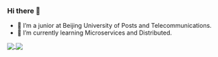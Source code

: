 ### Hi there 👋
- 🔭  I’m a junior at Beijing University of Posts and Telecommunications.
- 🌱 I’m currently learning Microservices and Distributed.
<!--
**gjjjj0101/gjjjj0101** is a ✨ _special_ ✨ repository because its `README.md` (this file) appears on your GitHub profile.

Here are some ideas to get you started:

- 🔭  I’m a junior at Beijing University of Posts and Telecommunications.
- 🌱 I’m currently learning Microservices and Distributed.
- 👯 I’m looking to collaborate on ...
- 🤔 I’m looking for help with ...
- 💬 Ask me about ...
- 📫 How to reach me: ...
- 😄 Pronouns: ...
- ⚡ Fun fact: ...
-->
<a href="https://github.com/gjjjj0101/gjjjj0101">
  <img align="center" src="https://github-readme-stats.vercel.app/api?username=gjjjj0101&count_private=true&show_icons=true&theme=buefy&show_icons=true&include_all_commits=true" />
</a>
<a href="https://github.com/gjjjj0101/gjjjj0101">
  <img align="center" src="https://github-readme-stats.vercel.app/api/top-langs/?username=gjjjj0101&theme=buefy&layout=compact&langs_count=6" />
</a>
